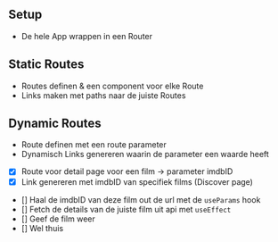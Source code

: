 ## Setup

- De hele App wrappen in een Router

## Static Routes

- Routes definen & een component voor elke Route
- Links maken met paths naar de juiste Routes

## Dynamic Routes

- Route definen met een route parameter
- Dynamisch Links genereren waarin de parameter een waarde heeft

- [x] Route voor detail page voor een film -> parameter imdbID
- [x] Link genereren met imdbID van specifiek films (Discover page)

- [] Haal de imdbID van deze film out de url met de `useParams` hook
- [] Fetch de details van de juiste film uit api met `useEffect`
- [] Geef de film weer
- [] Wel thuis

